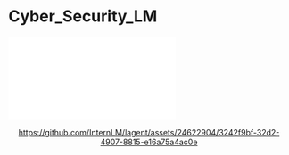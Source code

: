 # Cyber_Security_LM
<iframe src="//player.bilibili.com/player.html?isOutside=true&aid=1555541938&bvid=BV1j142117H6&cid=1579784739&p=1" scrolling="no" border="0" frameborder="no" framespacing="0" allowfullscreen="true"></iframe>
<div align="center">

https://github.com/InternLM/lagent/assets/24622904/3242f9bf-32d2-4907-8815-e16a75a4ac0e

</div>
